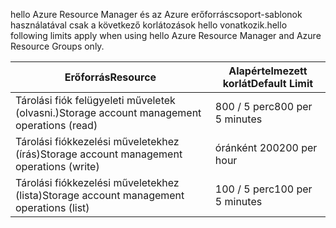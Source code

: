 <span data-ttu-id="214b5-101">hello Azure Resource Manager és az Azure erőforráscsoport-sablonok használatával csak a következő korlátozások hello vonatkozik.</span><span class="sxs-lookup"><span data-stu-id="214b5-101">hello following limits apply when using hello Azure Resource Manager and Azure Resource Groups only.</span></span>

| <span data-ttu-id="214b5-102">Erőforrás</span><span class="sxs-lookup"><span data-stu-id="214b5-102">Resource</span></span> | <span data-ttu-id="214b5-103">Alapértelmezett korlát</span><span class="sxs-lookup"><span data-stu-id="214b5-103">Default Limit</span></span> |
| --- | --- |
| <span data-ttu-id="214b5-104">Tárolási fiók felügyeleti műveletek (olvasni.)</span><span class="sxs-lookup"><span data-stu-id="214b5-104">Storage account management operations (read)</span></span> |<span data-ttu-id="214b5-105">800 / 5 perc</span><span class="sxs-lookup"><span data-stu-id="214b5-105">800 per 5 minutes</span></span> |
| <span data-ttu-id="214b5-106">Tárolási fiókkezelési műveletekhez (írás)</span><span class="sxs-lookup"><span data-stu-id="214b5-106">Storage account management operations (write)</span></span> |<span data-ttu-id="214b5-107">óránként 200</span><span class="sxs-lookup"><span data-stu-id="214b5-107">200 per hour</span></span> |
| <span data-ttu-id="214b5-108">Tárolási fiókkezelési műveletekhez (lista)</span><span class="sxs-lookup"><span data-stu-id="214b5-108">Storage account management operations (list)</span></span> |<span data-ttu-id="214b5-109">100 / 5 perc</span><span class="sxs-lookup"><span data-stu-id="214b5-109">100 per 5 minutes</span></span> |

